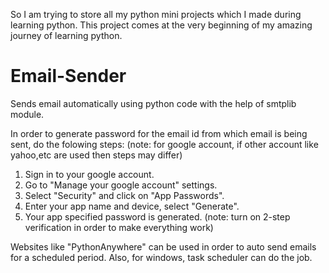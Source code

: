 So I am trying to store all my python mini projects which I made during learning python.
This project comes at the very beginning of my amazing journey of learning python.

# Email-Sender
Sends email automatically using python code with the help of smtplib module.

In order to generate password for the email id from which email is being sent, do the folowing steps:
(note: for google account, if other account like yahoo,etc are used then steps may differ)
1. Sign in to your google account.
2. Go to "Manage your google account" settings.
3. Select "Security" and click on "App Passwords".
4. Enter your app name and device, select "Generate".
5. Your app specified password is generated. 
(note: turn on 2-step verification in order to make everything work)

Websites like "PythonAnywhere" can be used in order to auto send emails for a scheduled period.
Also, for windows, task scheduler can do the job.

